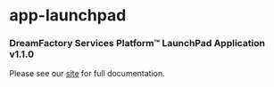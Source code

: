 # app-launchpad

### DreamFactory Services Platform&trade; LaunchPad Application v1.1.0

Please see our [site](http://dreamfactorysoftware.github.io) for full documentation.

